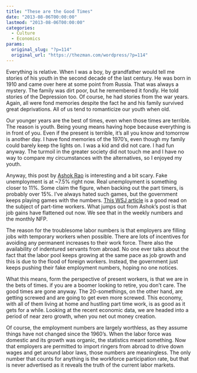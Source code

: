 ```yaml
---
title: "These are the Good Times"
date: "2013-08-06T00:00:00"
lastmod: "2013-08-06T00:00:00"
categories:
  - Culture
  - Economics
params:
  original_slug: "?p=114"
  original_url: "https://thezman.com/wordpress/?p=114"
---
```


Everything is relative. When I was a boy, by grandfather would tell me
stories of his youth in the second decade of the last century. He was
born in 1910 and came over here at some point from Russia. That was
always a mystery. The family was dirt poor, but he remembered it fondly.
He told stories of the Depression too. Of course, he had stories from
the war years. Again, all were fond memories despite the fact he and his
family survived great deprivations. All of us tend to romanticize our
youth when old.

Our younger years are the best of times, even when those times are
terrible. The reason is youth. Being young means having hope because
everything is in front of you. Even if the present is terrible, it’s all
you know and tomorrow is another day. I have fond memories of the
1970’s, even though my family could barely keep the lights on. I was a
kid and did not care. I had fun anyway. The turmoil in the greater
society did not touch me and I have no way to compare my circumstances
with the alternatives, so I enjoyed my youth.

Anyway, this post by <a
href="http://ashokarao.com/2013/08/06/has-the-labor-market-adjusted-a-keynesian-price-floor-and-employment-dynamics/"
rel="noopener" target="_blank">Ashok Rao</a> is interesting and a bit
scary. Fake unemployment is at ~7.5% right now. Real unemployment is
something closer to 11%. Some claim the figure, when backing out the
part timers, is probably over 15%. I’ve always hated such games, but the
government keeps playing games with the numbers. <a
href="http://online.wsj.com/article/SB10001424127887324616604578304072420873666.html"
rel="noopener" target="_blank">This WSJ article</a> is a good read on
the subject of part-time workers. What jumps out from Ashok’s post is
that job gains have flattened out now. We see that in the weekly numbers
and the monthly NFP.

The reason for the troublesome labor numbers is that employers are
filling jobs with temporary workers when possible. There are lots of
incentives for avoiding any permanent increases to their work force.
There also the availability of indentured servants from abroad. No one
ever talks about the fact that the labor pool keeps growing at the same
pace as job growth and this is due to the flood of foreign workers.
Instead, the government just keeps pushing their fake employment
numbers, hoping no one notices.

What this means, form the perspective of present workers, is that we are
in the bets of times. if you are a boomer looking to retire, you don’t
care. The good times are gone anyway. The 20-somethings, on the other
hand, are getting screwed and are going to get even more screwed. This
economy, with all of them living at home and hustling part time work, is
as good as it gets for a while. Looking at the recent economic data, we
are headed into a period of near zero growth, when you net out money
creation.

Of course, the employment numbers are largely worthless, as they assume
things have not changed since the 1960’s. When the labor force was
domestic and its growth was organic, the statistics meant something. Now
that employers are permitted to import ringers from abroad to drive down
wages and get around labor laws, those numbers are meaningless. The only
number that counts for anything is the workforce participation rate, but
that is never advertised as it reveals the truth of the current labor
markets.
